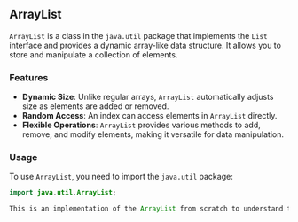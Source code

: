 
## ArrayList

`ArrayList` is a class in the `java.util` package that implements the `List` interface and provides a dynamic array-like data structure. It allows you to store and manipulate a collection of elements.

### Features

- **Dynamic Size**: Unlike regular arrays, `ArrayList` automatically adjusts size as elements are added or removed.
- **Random Access**: An index can access elements in `ArrayList` directly.
- **Flexible Operations**: `ArrayList` provides various methods to add, remove, and modify elements, making it versatile for data manipulation.

### Usage

To use `ArrayList`, you need to import the `java.util` package:

```java
import java.util.ArrayList;

This is an implementation of the ArrayList from scratch to understand the complexity of each function and how each built-in function works. 
